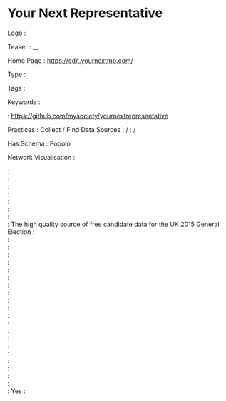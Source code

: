 # Your Next Representative

Logo
:   ![]()

Teaser
:   __

Home Page
:   https://edit.yournextmp.com/

Type
:   

Tags
:   

Keywords
:   

:   https://github.com/mysociety/yournextrepresentative

Practices
:   Collect / Find Data Sources
:    / 
:    / 

Has Schema
:   Popolo

Network Visualisation
:   


:   
:   
:   
:   
:   
:   
:   
:   The high quality source of free candidate data for the UK 2015 General Election
:   
:   
:   
:   
:   
:   
:   
:   
:   
:   
:   
:   
:   
:   
:   
:   
:   
:   
:   
:   
:   
:   Yes
:   
